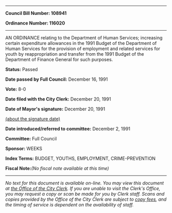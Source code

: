 

********

**Council Bill Number: 108941**
   
**Ordinance Number: 116020**
********

 AN ORDINANCE relating to the Department of Human Services; increasing certain expenditure allowances in the 1991 Budget of the Department of Human Services for the provision of employment and related services for youth by reappropriation and transfer from the 1991 Budget of the Department of Finance General for such purposes.

**Status:** Passed
   
**Date passed by Full Council:** December 16, 1991
   
**Vote:** 8-0
   
**Date filed with the City Clerk:** December 20, 1991
   
**Date of Mayor's signature:** December 20, 1991
   
[(about the signature date)](/~public/approvaldate.htm)
   
   
   
**Date introduced/referred to committee:** December 2, 1991
   
**Committee:** Full Council
   
**Sponsor:** WEEKS
   
   
**Index Terms:** BUDGET, YOUTHS, EMPLOYMENT, CRIME-PREVENTION

**Fiscal Note:**_(No fiscal note available at this time)_
********

_No text for this document is available on-line. You may view this document at [the Office of the City Clerk](http://www.seattle.gov/leg/clerk/contactUs.htm). If you are unable to visit the Clerk's Office, you may request a copy or scan be made for you by Clerk staff. Scans and copies provided by the Office of the City Clerk are subject to [copy fees](http://clerk.seattle.gov/~public/clerkfees.htm), and the timing of service is dependent on the availability of staff._

